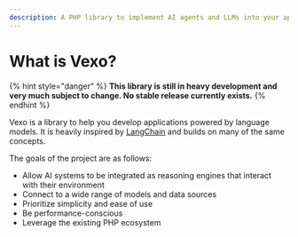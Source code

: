 ```yaml
---
description: A PHP library to implement AI agents and LLMs into your application.
---
```


# What is Vexo?

{% hint style="danger" %}
**This library is still in heavy development and very much subject to change. No stable release currently exists.**
{% endhint %}

Vexo is a library to help you develop applications powered by language models. It is heavily inspired by [LangChain](https://github.com/hwchase17/langchain) and builds on many of the same concepts.

The goals of the project are as follows:

* Allow AI systems to be integrated as reasoning engines that interact with their environment
* Connect to a wide range of models and data sources
* Prioritize simplicity and ease of use
* Be performance-conscious
* Leverage the existing PHP ecosystem
